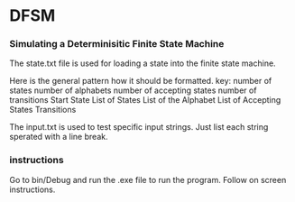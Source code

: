 # DFSM
### Simulating a Determinisitic Finite State Machine

The state.txt file is used for loading a state into the finite state machine.

Here is the general pattern how it should be formatted.
key:
number of states
number of alphabets
number of accepting states
number of transitions
Start State
List of States
List of the Alphabet
List of Accepting States
Transitions


The input.txt is used to test specific input strings. Just list each string sperated with a line break.

### instructions
Go to bin/Debug and run the .exe file to run the program. Follow on screen instructions.